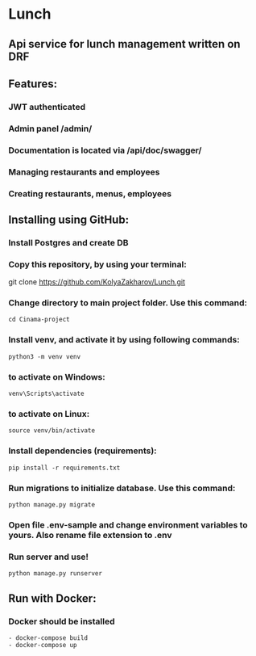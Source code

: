 # Lunch

## Api service for lunch management written on DRF
## Features:

### JWT authenticated
### Admin panel /admin/
### Documentation is located via /api/doc/swagger/
### Managing restaurants and employees

### Creating restaurants, menus, employees


## Installing using GitHub:
### Install Postgres and create DB
### Copy this repository, by using your terminal:
   git clone https://github.com/KolyaZakharov/Lunch.git
### Change directory to main project folder. Use this command:
    cd Cinama-project
### Install venv, and activate it by using following commands:
    python3 -m venv venv
### to activate on Windows:

    venv\Scripts\activate
### to activate on Linux:
    source venv/bin/activate
### Install dependencies (requirements):
    pip install -r requirements.txt
### Run migrations to initialize database. Use this command:
    python manage.py migrate
### Open file .env-sample and change environment variables to yours. Also rename file extension to .env
### Run server and use!
    python manage.py runserver
## Run with Docker:
### Docker should be installed
    - docker-compose build
    - docker-compose up